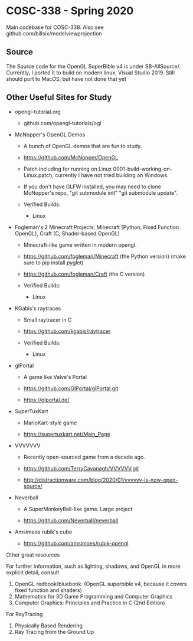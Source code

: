 COSC-338 - Spring 2020
======================

Main codebase for COSC-338.  Also see github.com/billsix/modelviewprojection

Source
------

The Source code for the OpenGL SuperBible v4 is under SB-AllSource/.
Currently, I ported it to build on modern linux, Visual Studio 2019.  Still
should port to MacOS, but have not done that yet

Other Useful Sites for Study
----------------------------

* opengl-tutorial.org
  * github.com/opengl-tutorials/ogl
* McNopper's OpenGL Demos

  * A bunch of OpenGL demos that are fun to study.

  * https://github.com/McNopper/OpenGL

  * Patch including for running on Linux 0001-build-working-on-Linux.patch,
    currently I have not tried building on Windows.

  * If you don't have GLFW installed, you may need to clone McNopper's repo,
     "git submodule init" "git submodule update".

  * Verified Builds:
    * Linux

* Fogleman's 2 Minecraft Projects: Minecraft (Python, Fixed Function OpenGL), Craft (C, Shader-based OpenGL)

  * Minecraft-like game written in modern opengl.

  * https://github.com/fogleman/Minecraft  (the Python version) (make sure to pip install pyglet)

  * https://github.com/fogleman/Craft  (the C version)

  * Verified Builds:
    * Linux

* KGabis's raytraces

  * Small raytracer in C

  * https://github.com/kgabis/raytracer

  * Verified Builds:
    * Linux


* glPortal
   * A game like Valve's Portal

   * https://github.com/GlPortal/glPortal.git
   * https://glportal.de/

* SuperTuxKart
   * MarioKart-style game

   * https://supertuxkart.net/Main_Page

* VVVVVVV
   * Recently open-sourced game from a decade ago.

   * https://github.com/TerryCavanagh/VVVVVV.git
   * http://distractionware.com/blog/2020/01/vvvvvv-is-now-open-source/


* Neverball
  * A SuperMonkeyBall-like game.  Large project

  * https://github.com/Neverball/neverball

* Amsimeos rubik's cube

  * https://github.com/amsimoes/rubik-opengl


Other great resources


For further information, such as lighting, shadows, and
OpenGL in more explicit detail, consult
1) OpenGL redbook/bluebook. (OpenGL superbible v4, because it covers fixed function and shaders)
2) Mathematics for 3D Game Programming and Computer Graphics
3) Computer Graphics: Principles and Practice in C (2nd Edition)

For RayTracing
1) Physically Based Rendering
2) Ray Tracing from the Ground Up
